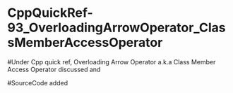 # CppQuickRef-93_OverloadingArrowOperator_ClassMemberAccessOperator

#Under Cpp quick ref, Overloading Arrow Operator a.k.a Class Member Access Operator discussed and

#SourceCode added
